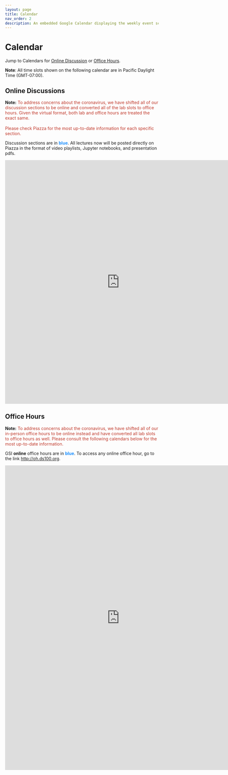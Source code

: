 ```yaml
---
layout: page
title: Calendar
nav_order: 2
description: An embedded Google Calendar displaying the weekly event schedule.
---
```


# Calendar

Jump to Calendars for [Online Discussion](#dll) or [Office Hours](#oh).

**Note**: All time slots shown on the following calendar are in Pacific Daylight Time (GMT-07:00).

<style>
.fc table {
  margin-bottom: 0;
}
</style>
<a name = 'dll'></a>

## Online Discussions

**Note:** <span style="color:#C0392B">To address concerns about the coronavirus, we have shifted all of our discussion sections to be online and converted all of the lab slots to office hours. Given the virtual format, both lab and office hours are treated the exact same. <br><br>
Please check Piazza for the most up-to-date information for each specific section.</span>

Discussion sections are in <span style="color:DodgerBlue">**blue**</span>. All lectures now will be posted directly on Piazza in the format of video playlists, Jupyter notebooks, and presentation pdfs.

<iframe src="https://calendar.google.com/calendar/embed?height=800&amp;wkst=1&amp;bgcolor=%23ffffff&amp;ctz=America%2FLos_Angeles&amp;src=YmVya2VsZXkuZWR1XzFxOG1tNGxzaTRhdHZyYWlrdDZya2dsYzhnQGdyb3VwLmNhbGVuZGFyLmdvb2dsZS5jb20&amp;color=%234285F4&amp;mode=WEEK&amp;title=%20" style="border-width:0" width="750" height="800" frameborder="0" scrolling="no"></iframe>
<br>

<a name = 'oh'></a>

## Office Hours

<a name = 'loc'></a>
**Note:** <span style="color:#C0392B">To address concerns about the coronavirus, we have shifted all of our in-person office hours to be online instead and have converted all lab slots to office hours as well. Please consult the following calendars below for the most up-to-date information.</span>

GSI **online** office hours are in <span style="color:DodgerBlue">**blue**</span>. To access any online office hour, go to the link <http://oh.ds100.org>.

<iframe src="https://calendar.google.com/calendar/embed?height=1000&amp;wkst=1&amp;bgcolor=%23ffffff&amp;ctz=America%2FLos_Angeles&amp;mode=WEEK&amp;src=YmVya2VsZXkuZWR1Xzk1MnBocWl1bzBmZDRxdDcxNXBpODE5MWZjQGdyb3VwLmNhbGVuZGFyLmdvb2dsZS5jb20&amp;color=%237986CB&amp;title=%20" style="border-width:0" width="750" height="1000" frameborder="0" scrolling="no"></iframe>
<br>